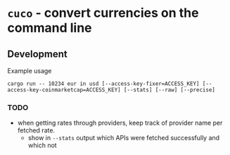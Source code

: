 # `cuco` - convert currencies on the command line


## Development

Example usage

```
cargo run -- 10234 eur in usd [--access-key-fixer=ACCESS_KEY] [--access-key-coinmarketcap=ACCESS_KEY] [--stats] [--raw] [--precise]
```

### TODO

- when getting rates through providers, keep track of provider name per fetched rate.
   * show in `--stats` output which APIs were fetched successfully and which not
